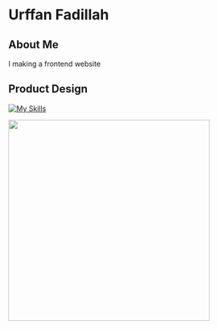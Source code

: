 # Urffan Fadillah

## About Me
I making a frontend website

## Product Design
[![My Skills](https://skillicons.dev/icons?i=js,nodejs,typescript,vite,vitest,python,figma)](https://skillicons.dev)

<a href="https://github.com/devxb/gitanimals">
  <img
    src="https://media1.tenor.com/m/3hKhg-qy7gQAAAAd/yuuka-yuuka-blue-archive.gif"
    width="400"
  />
</a>

